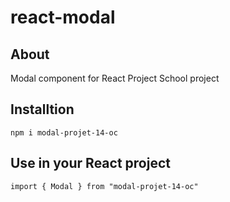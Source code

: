 # react-modal
 
 ## About
 
 Modal component for React Project
 School project
 
 ## Installtion
 
```
npm i modal-projet-14-oc
```
 
 ## Use in your React project
 
 ```
import { Modal } from "modal-projet-14-oc"
```
